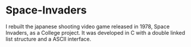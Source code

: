 # Space-Invaders
I rebuilt the japanese shooting video game released in 1978, Space Invaders, as a College project. It was developed in C with a double linked list structure and a ASCII interface. 

